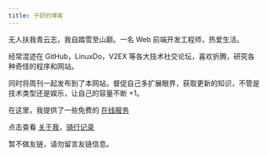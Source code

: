 ```yaml
---
title: 子舒的博客
---
```


无人扶我青云志，我自踏雪至山巅。一名 Web 前端开发工程师，热爱生活。

经常混迹在 GitHub，LinuxDo，V2EX 等各大技术社交论坛，喜欢折腾，研究各种奇怪的程序和网站。

同时将周刊一起发布到了本网站，督促自己多扩展眼界，获取更新的知识，不管是技术类型还是娱乐，让自己的容量不断 +1。

在这里，我提供了一些免费的 [在线服务](/serve/)

点击查看 [关于我](/about/)，[骑行记录](/riding/)

暂不做友链，请勿留言友链信息。
